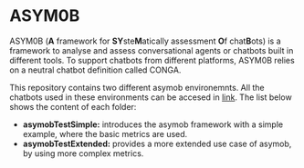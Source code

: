 # ASYM0B
ASYM0B (**A** framework for **SY**ste**M**atically assessment **O**f chat**B**ots) is a framework to analyse and assess conversational agents or chatbots built in different tools. To support chatbots from different platforms, ASYM0B relies on a neutral chatbot definition called CONGA. 

This repository contains two different asymob environemnts. All the chatbots used in these environments can be accesed in [link](https://github.com/ASYM0B/evaluation). The list below shows the content of each folder: 
- **asymobTestSimple:** introduces the asymob framework with a simple example, where the basic metrics are used. 
- **asymobTestExtended:** provides a more extended use case of asymob, by using more complex metrics.


